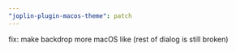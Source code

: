 ```yaml
---
"joplin-plugin-macos-theme": patch
---
```


fix: make backdrop more macOS like (rest of dialog is still broken)
